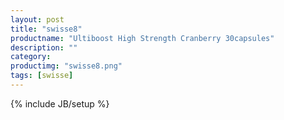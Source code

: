 ```yaml
---
layout: post
title: "swisse8"
productname: "Ultiboost High Strength Cranberry 30capsules"
description: ""
category: 
productimg: "swisse8.png"
tags: [swisse]
---
```

{% include JB/setup %}

